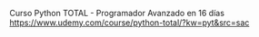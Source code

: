 Curso Python TOTAL - Programador Avanzado en 16 días
https://www.udemy.com/course/python-total/?kw=pyt&src=sac

